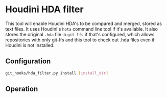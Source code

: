 # Houdini HDA filter

This tool will enable Houdini HDA's to be compared and merged, stored as text files. It uses Houdini's `hota` command line tool if it's available. It also stores the original `.hda` file in `git-lfs` if that's configured, which allows repositories with only git-lfs and this tool to check out .hda files even if Houdini is not installed.

## Configuration

```bash
git_hooks/hda_filter.py install [install_dir]
````

## Operation

